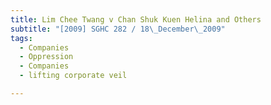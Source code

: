 ```yaml
---
title: Lim Chee Twang v Chan Shuk Kuen Helina and Others
subtitle: "[2009] SGHC 282 / 18\_December\_2009"
tags:
  - Companies
  - Oppression
  - Companies
  - lifting corporate veil

---
```


